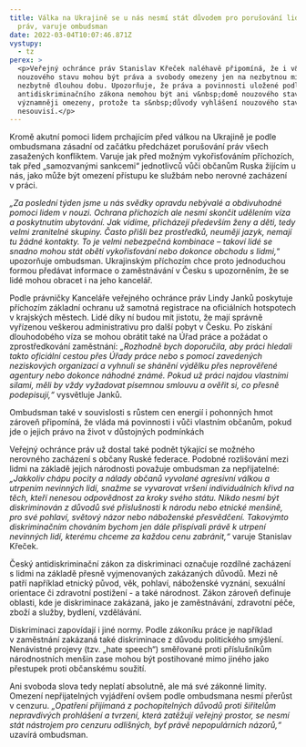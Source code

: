 ```yaml
---
title: Válka na Ukrajině se u nás nesmí stát důvodem pro porušování lidských
  práv, varuje ombudsman
date: 2022-03-04T10:07:46.871Z
vystupy:
  - tz
perex: >
  <p>Veřejný ochránce práv Stanislav Křeček naléhavě připomíná, že i v&nbsp;době
  nouzového stavu mohou být práva a svobody omezeny jen na nezbytnou míru a po
  nezbytně dlouhou dobu. Upozorňuje, že práva a povinnosti uložené podle
  antidiskriminačního zákona nemohou být ani v&nbsp;domě nouzového stavu
  významněji omezeny, protože ta s&nbsp;důvody vyhlášení nouzového stavu nijak
  nesouvisí.</p>
---
```

<p>Kromě akutní pomoci lidem prchajícím před válkou na Ukrajině je podle ombudsmana zásadní od začátku předcházet porušování práv všech zasažených konfliktem. Varuje jak před možným vykořisťováním příchozích, tak před &bdquo;samozvanými sankcemi&ldquo; jednotlivců vůči občanům Ruska žijícím u nás, jako může být omezení přístupu ke službám nebo nerovné zacházení v&nbsp;práci.</p>

<p><em>&bdquo;Za poslední týden jsme u nás svědky opravdu nebývalé a obdivuhodné pomoci lidem v&nbsp;nouzi. Ochrana příchozích ale nesmí skončit udělením víza a poskytnutím ubytování. Jak vidíme, přicházejí především ženy a děti, tedy velmi zranitelné skupiny. Často přišli bez prostředků, neumějí jazyk, nemají tu žádné kontakty. To je velmi nebezpečná kombinace &ndash; takoví lidé se snadno mohou stát obětí vykořisťování nebo dokonce obchodu s&nbsp;lidmi,</em>&ldquo; upozorňuje ombudsman. Ukrajinským příchozím chce proto jednoduchou formou předávat informace o zaměstnávání v&nbsp;Česku s&nbsp;upozorněním, že se lidé mohou obracet i na jeho kancelář.</p>

<p>Podle právničky Kanceláře veřejného ochránce práv Lindy Janků poskytuje příchozím základní ochranu už samotná registrace na oficiálních hotspotech v&nbsp;krajských městech. Lidé díky ní budou mít jistotu, že mají správně vyřízenou veškerou administrativu pro další pobyt v Česku. Po získání dlouhodobého víza se mohou obrátit také na Úřad práce a požádat o zprostředkování zaměstnání: <em>&bdquo;Rozhodně bych doporučila, aby práci hledali takto oficiální cestou přes Úřady práce nebo s&nbsp;pomocí zavedených neziskových organizací a vyhnuli se shánění výdělku přes neprověřené agentury nebo dokonce náhodné známé. Pokud už práci najdou vlastními silami, měli by vždy vyžadovat písemnou smlouvu a ověřit si, co přesně podepisují,&ldquo;</em> vysvětluje Janků.</p>

<p>Ombudsman také v souvislosti s&nbsp;růstem cen energií i pohonných hmot zároveň připomíná, že vláda má povinnosti i vůči vlastním občanům, pokud jde o jejich právo na život v&nbsp;důstojných podmínkách</p>

<p>Veřejný ochránce práv už dostal také podnět týkající se možného nerovného zacházení s&nbsp;občany Ruské federace. Podobné rozlišování mezi lidmi na základě jejich národnosti považuje ombudsman za nepřijatelné: <em>&bdquo;Jakkoliv chápu pocity a nálady občanů vyvolané agresivní válkou a utrpením nevinných lidí, snažme se vyvarovat vršení individuálních křivd na těch, kteří nenesou odpovědnost za kroky svého státu. Nikdo nesmí být diskriminován z&nbsp;důvodů své příslušnosti k&nbsp;národu nebo etnické menšině, pro své pohlaví, světový názor nebo náboženské přesvědčení. Takovýmto diskriminačním chováním bychom jen dále přispívali právě k&nbsp;utrpení nevinných lidí, kterému chceme za každou cenu zabránit,&ldquo;</em> varuje Stanislav Křeček.</p>

<p>Český antidiskriminační zákon za diskriminaci označuje rozdílné zacházení s&nbsp;lidmi na základě přesně vyjmenovaných zakázaných důvodů. Mezi ně patří například etnický původ, věk, pohlaví, náboženské vyznání, sexuální orientace či zdravotní postižení - a také národnost. Zákon zároveň definuje oblasti, kde je diskriminace zakázaná, jako je zaměstnávání, zdravotní péče, zboží a služby, bydlení, vzdělávání.</p>

<p>Diskriminaci zapovídají i jiné normy. Podle zákoníku práce je například v&nbsp;zaměstnání zakázaná také diskriminace z&nbsp;důvodu politického smýšlení. Nenávistné projevy (tzv. &bdquo;hate speech&ldquo;) směřované proti příslušníkům národnostních menšin zase mohou být postihované mimo jiného jako přestupek proti občanskému soužití.</p>

<p>Ani svoboda slova tedy neplatí absolutně, ale má své zákonné limity. Omezení nepřijatelných vyjádření ovšem podle ombudsmana nesmí přerůst v cenzuru. <em>&bdquo;Opatření přijímaná z&nbsp;pochopitelných důvodů proti šiřitelům nepravdivých prohlášení a tvrzení, která zatěžují veřejný prostor, se nesmí stát nástrojem pro cenzuru odlišných, byť právě nepopulárních názorů,&ldquo;</em> uzavírá ombudsman.</p>
